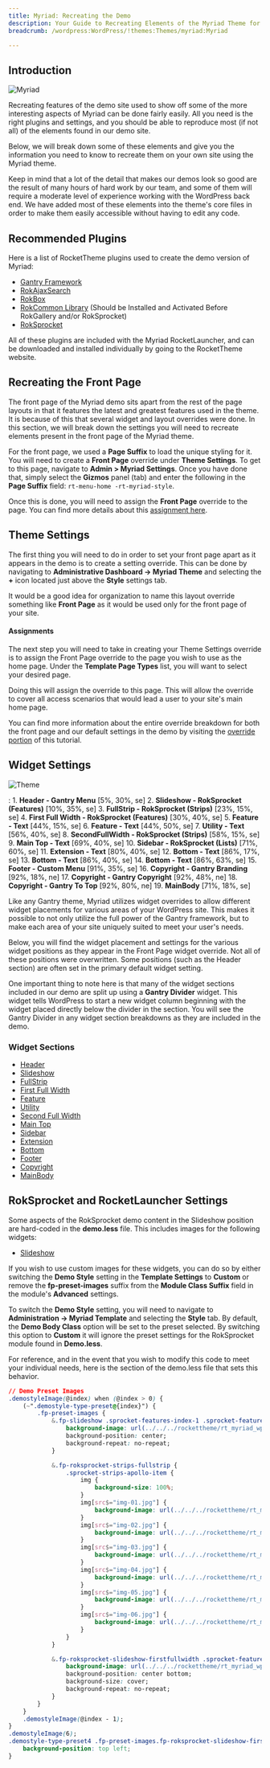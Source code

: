 ```yaml
---
title: Myriad: Recreating the Demo
description: Your Guide to Recreating Elements of the Myriad Theme for WordPress
breadcrumb: /wordpress:WordPress/!themes:Themes/myriad:Myriad

---
```


Introduction
-----

![Myriad](assets/myriad.jpeg)

Recreating features of the demo site used to show off some of the more interesting aspects of Myriad can be done fairly easily. All you need is the right plugins and settings, and you should be able to reproduce most (if not all) of the elements found in our demo site.

Below, we will break down some of these elements and give you the information you need to know to recreate them on your own site using the Myriad theme.

Keep in mind that a lot of the detail that makes our demos look so good are the result of many hours of hard work by our team, and some of them will require a moderate level of experience working with the WordPress back end. We have added most of these elements into the theme's core files in order to make them easily accessible without having to edit any code.

Recommended Plugins
-----

Here is a list of RocketTheme plugins used to create the demo version of Myriad:

* [Gantry Framework](http://gantry-framework.org/download)
* [RokAjaxSearch](http://www.rockettheme.com/wordpress/plugins/rokajaxsearch)
* [RokBox](http://www.rockettheme.com/wordpress/plugins/rokbox)
* [RokCommon Library](http://www.rockettheme.com/wordpress/plugins/rokutilities) (Should be Installed and Activated Before RokGallery and/or RokSprocket)
* [RokSprocket](../../plugins/roksprocket/)

All of these plugins are included with the Myriad RocketLauncher, and can be downloaded and installed individually by going to the RocketTheme website.

Recreating the Front Page
-----

The front page of the Myriad demo sits apart from the rest of the page layouts in that it features the latest and greatest features used in the theme. It is because of this that several widget and layout overrides were done. In this section, we will break down the settings you will need to recreate elements present in the front page of the Myriad theme.

For the front page, we used a **Page Suffix** to load the unique styling for it. You will need to create a **Front Page** override under **Theme Settings**. To get to this page, navigate to **Admin > Myriad Settings**. Once you have done that, simply select the **Gizmos** panel (tab) and enter the following in the **Page Suffix** field: `rt-menu-home -rt-myriad-style`. 

Once this is done, you will need to assign the **Front Page** override to the page. You can find more details about this [assignment here](demo_override.md#assignments).

Theme Settings
-----

The first thing you will need to do in order to set your front page apart as it appears in the demo is to create a setting override. This can be done by navigating to **Administrative Dashboard -> Myriad Theme** and selecting the **+** icon located just above the **Style** settings tab.

It would be a good idea for organization to name this layout override something like **Front Page** as it would be used only for the front page of your site.

#### Assignments

The next step you will need to take in creating your Theme Settings override is to assign the Front Page override to the page you wish to use as the home page. Under the **Template Page Types** list, you will want to select your desired page.

Doing this will assign the override to this page. This will allow the override to cover all access scenarios that would lead a user to your site's main home page.

You can find more information about the entire override breakdown for both the front page and our default settings in the demo by visiting the [override portion](demo_override.md) of this tutorial.

Widget Settings
-----

![Theme](assets/myriad2.jpeg)

:   1. **Header - Gantry Menu** [5%, 30%, se]
    2. **Slideshow - RokSprocket (Features)** [10%, 35%, se]
    3. **FullStrip - RokSprocket (Strips)**  [23%, 15%, se]
    4. **First Full Width - RokSprocket (Features)**  [30%, 40%, se]
    5. **Feature - Text**  [44%, 15%, se]
    6. **Feature - Text**  [44%, 50%, se]
    7. **Utility - Text**  [56%, 40%, se]
    8. **SecondFullWidth - RokSprocket (Strips)**  [58%, 15%, se]
    9. **Main Top - Text** [69%, 40%, se]
    10. **Sidebar - RokSprocket (Lists)** [71%, 60%, se]
    11. **Extension - Text** [80%, 40%, se]
    12. **Bottom - Text** [86%, 17%, se]
    13. **Bottom - Text** [86%, 40%, se]
    14. **Bottom - Text** [86%, 63%, se]
    15. **Footer - Custom Menu** [91%, 35%, se]
    16. **Copyright - Gantry Branding** [92%, 18%, ne]
    17. **Copyright - Gantry Copyright** [92%, 48%, ne]
    18. **Copyright - Gantry To Top** [92%, 80%, ne]
    19. **MainBody** [71%, 18%, se]

Like any Gantry theme, Myriad utilizes widget overrides to allow different widget placements for various areas of your WordPress site. This makes it possible to not only utilize the full power of the Gantry framework, but to make each area of your site uniquely suited to meet your user's needs.

Below, you will find the widget placement and settings for the various widget positions as they appear in the Front Page widget override. Not all of these positions were overwritten. Some positions (such as the Header section) are often set in the primary default widget setting.

One important thing to note here is that many of the widget sections included in our demo are split up using a **Gantry Divider** widget. This widget tells WordPress to start a new widget column beginning with the widget placed directly below the divider in the section. You will see the Gantry Divider in any widget section breakdowns as they are included in the demo.

### Widget Sections

* [Header](demo_header.md)
* [Slideshow](demo_slideshow.md)
* [FullStrip](demo_fullstrip.md)
* [First Full Width](demo_firstfullwidth.md)
* [Feature](demo_feature.md)
* [Utility](demo_utility.md)
* [Second Full Width](demo_secondfullwidth.md)
* [Main Top](demo_maintop.md)
* [Sidebar](demo_sidebar.md)
* [Extension](demo_extension.md)
* [Bottom](demo_bottom.md)
* [Footer](demo_footer.md)
* [Copyright](demo_copyright.md)
* [MainBody](demo_mainbody)

RokSprocket and RocketLauncher Settings
------

Some aspects of the RokSprocket demo content in the Slideshow position are hard-coded in the **demo.less** file. This includes images for the following widgets:

* [Slideshow](demo_slideshow.md)

If you wish to use custom images for these widgets, you can do so by either switching the **Demo Style** setting in the **Template Settings** to **Custom** or remove the **fp-preset-images** suffix from the **Module Class Suffix** field in the module's **Advanced** settings. 

To switch the **Demo Style** setting, you will need to navigate to **Administration -> Myriad Template** and selecting the **Style** tab. By default, the **Demo Body Class** option will be set to the preset selected. By switching this option to **Custom** it will ignore the preset settings for the RokSprocket module found in **Demo.less**.

For reference, and in the event that you wish to modify this code to meet your individual needs, here is the section of the demo.less file that sets this behavior.

~~~ .css
// Demo Preset Images
.demostyleImage(@index) when (@index > 0) {
    (~".demostyle-type-preset@{index}") {
        .fp-preset-images {
            &.fp-slideshow .sprocket-features-index-1 .sprocket-features-img-container.sprocket-fullslideshow-image {
                background-image: url(../../../rockettheme/rt_myriad_wp/home/fp-slideshow/img-01-preset-@{index}.jpg) !important;
                background-position: center;
                background-repeat: no-repeat;
            }

            &.fp-roksprocket-strips-fullstrip {
                .sprocket-strips-apollo-item {
                    img {
                        background-size: 100%;
                    }
                    img[src$="img-01.jpg"] {
                        background-image: url(../../../rockettheme/rt_myriad_wp/home/fp-fullstrip/img-01-preset-@{index}.jpg);
                    }
                    img[src$="img-02.jpg"] {
                        background-image: url(../../../rockettheme/rt_myriad_wp/home/fp-fullstrip/img-02-preset-@{index}.jpg);
                    }
                    img[src$="img-03.jpg"] {
                        background-image: url(../../../rockettheme/rt_myriad_wp/home/fp-fullstrip/img-03-preset-@{index}.jpg);
                    }
                    img[src$="img-04.jpg"] {
                        background-image: url(../../../rockettheme/rt_myriad_wp/home/fp-fullstrip/img-04-preset-@{index}.jpg);
                    }
                    img[src$="img-05.jpg"] {
                        background-image: url(../../../rockettheme/rt_myriad_wp/home/fp-fullstrip/img-05-preset-@{index}.jpg);
                    }
                    img[src$="img-06.jpg"] {
                        background-image: url(../../../rockettheme/rt_myriad_wp/home/fp-fullstrip/img-06-preset-@{index}.jpg);
                    }
                }
            }

            &.fp-roksprocket-slideshow-firstfullwidth .sprocket-features-index-1 .sprocket-features-img-container img {
                background-image: url(../../../rockettheme/rt_myriad_wp/home/fp-firstfullwidth/img-01-preset-@{index}.jpg) !important;
                background-position: center bottom;
                background-size: cover;
                background-repeat: no-repeat;
            }
        }
    }
    .demostyleImage(@index - 1);
}
.demostyleImage(6);
.demostyle-type-preset4 .fp-preset-images.fp-roksprocket-slideshow-firstfullwidth .sprocket-features-index-1 .sprocket-features-img-container img {
    background-position: top left;
}
~~~

